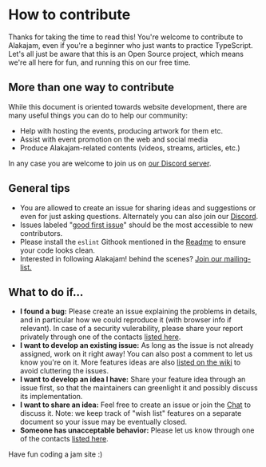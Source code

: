 # How to contribute

Thanks for taking the time to read this! You're welcome to contribute to Alakajam, even if you're a beginner who just wants to practice TypeScript. Let's all just be aware that this is an Open Source project, which means we're all here for fun, and running this on our free time.

## More than one way to contribute

While this document is oriented towards website development, there are many useful things you can do to help our community:

* Help with hosting the events, producing artwork for them etc.
* Assist with event promotion on the web and social media
* Produce Alakajam-related contents (videos, streams, articles, etc.)

In any case you are welcome to join us on [our Discord server](https://alakajam.com/chat).

## General tips

* You are allowed to create an issue for sharing ideas and suggestions or even for just asking questions. Alternately you can also join our [Discord](https://alakajam.com/chat).
* Issues labeled "[good first issue](https://github.com/alakajam-team/alakajam/issues?q=is%3Aissue+is%3Aopen+label%3A%22good+first+issue%22)" should be the most accessible to new contributors.
* Please install the `eslint` Githook mentioned in the [Readme](https://github.com/alakajam-team/alakajam/blob/master/README.md) to ensure your code looks clean.
* Interested in following Alakajam! behind the scenes? [Join our mailing-list.](https://framalistes.org/sympa/arc/alakajam-team)

## What to do if...

* **I found a bug:** Please create an issue explaining the problems in details, and in particular how we could reproduce it (with browser info if relevant). In case of a security vulerability, please share your report privately through one of the contacts [listed here](https://alakajam.com/article/about).
* **I want to develop an existing issue:** As long as the issue is not already assigned, work on it right away! You can also post a comment to let us know you're on it. More features ideas are also [listed on the wiki](https://github.com/alakajam-team/alakajam/wiki) to avoid cluttering the issues.
* **I want to develop an idea I have:** Share your feature idea through an issue first, so that the maintainers can greenlight it and possibly discuss its implementation.
* **I want to share an idea:** Feel free to create an issue or join the [Chat](https://alakajam.com/chat) to discuss it. Note: we keep track of "wish list" features on a separate document so your issue may be eventually closed.
* **Someone has unacceptable behavior:** Please let us know through one of the contacts [listed here](https://alakajam.com/article/about).

Have fun coding a jam site :)
